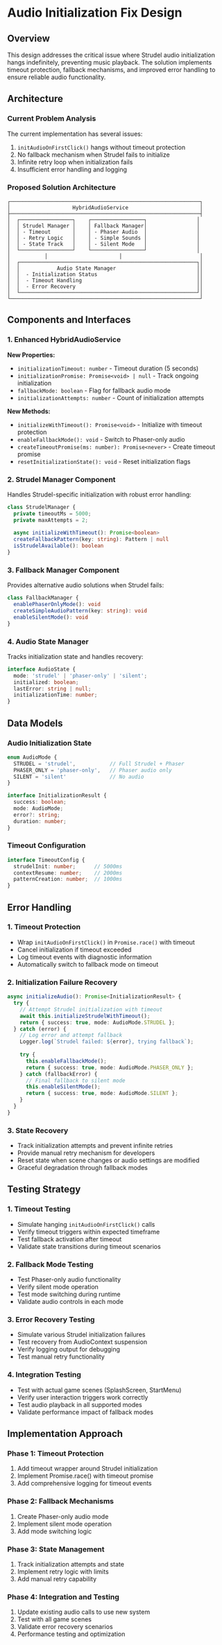 # Audio Initialization Fix Design

## Overview

This design addresses the critical issue where Strudel audio initialization hangs indefinitely, preventing music playback. The solution implements timeout protection, fallback mechanisms, and improved error handling to ensure reliable audio functionality.

## Architecture

### Current Problem Analysis

The current implementation has several issues:
1. `initAudioOnFirstClick()` hangs without timeout protection
2. No fallback mechanism when Strudel fails to initialize
3. Infinite retry loop when initialization fails
4. Insufficient error handling and logging

### Proposed Solution Architecture

```
┌─────────────────────────────────────────────────────────────┐
│                    HybridAudioService                       │
├─────────────────────────────────────────────────────────────┤
│  ┌─────────────────┐    ┌─────────────────┐                │
│  │ Strudel Manager │    │ Fallback Manager│                │
│  │ - Timeout       │    │ - Phaser Audio  │                │
│  │ - Retry Logic   │    │ - Simple Sounds │                │
│  │ - State Track   │    │ - Silent Mode   │                │
│  └─────────────────┘    └─────────────────┘                │
│           │                       │                         │
│  ┌─────────────────────────────────────────────────────────┐│
│  │            Audio State Manager                          ││
│  │  - Initialization Status                                ││
│  │  - Timeout Handling                                     ││
│  │  - Error Recovery                                       ││
│  └─────────────────────────────────────────────────────────┘│
└─────────────────────────────────────────────────────────────┘
```

## Components and Interfaces

### 1. Enhanced HybridAudioService

**New Properties:**
- `initializationTimeout: number` - Timeout duration (5 seconds)
- `initializationPromise: Promise<void> | null` - Track ongoing initialization
- `fallbackMode: boolean` - Flag for fallback audio mode
- `initializationAttempts: number` - Count of initialization attempts

**New Methods:**
- `initializeWithTimeout(): Promise<void>` - Initialize with timeout protection
- `enableFallbackMode(): void` - Switch to Phaser-only audio
- `createTimeoutPromise(ms: number): Promise<never>` - Create timeout promise
- `resetInitializationState(): void` - Reset initialization flags

### 2. Strudel Manager Component

Handles Strudel-specific initialization with robust error handling:

```typescript
class StrudelManager {
  private timeoutMs = 5000;
  private maxAttempts = 2;
  
  async initializeWithTimeout(): Promise<boolean>
  createFallbackPattern(key: string): Pattern | null
  isStrudelAvailable(): boolean
}
```

### 3. Fallback Manager Component

Provides alternative audio solutions when Strudel fails:

```typescript
class FallbackManager {
  enablePhaserOnlyMode(): void
  createSimpleAudioPattern(key: string): void
  enableSilentMode(): void
}
```

### 4. Audio State Manager

Tracks initialization state and handles recovery:

```typescript
interface AudioState {
  mode: 'strudel' | 'phaser-only' | 'silent';
  initialized: boolean;
  lastError: string | null;
  initializationTime: number;
}
```

## Data Models

### Audio Initialization State

```typescript
enum AudioMode {
  STRUDEL = 'strudel',           // Full Strudel + Phaser
  PHASER_ONLY = 'phaser-only',   // Phaser audio only
  SILENT = 'silent'              // No audio
}

interface InitializationResult {
  success: boolean;
  mode: AudioMode;
  error?: string;
  duration: number;
}
```

### Timeout Configuration

```typescript
interface TimeoutConfig {
  strudelInit: number;      // 5000ms
  contextResume: number;    // 2000ms
  patternCreation: number;  // 1000ms
}
```

## Error Handling

### 1. Timeout Protection

- Wrap `initAudioOnFirstClick()` in `Promise.race()` with timeout
- Cancel initialization if timeout exceeded
- Log timeout events with diagnostic information
- Automatically switch to fallback mode on timeout

### 2. Initialization Failure Recovery

```typescript
async initializeAudio(): Promise<InitializationResult> {
  try {
    // Attempt Strudel initialization with timeout
    await this.initializeStrudelWithTimeout();
    return { success: true, mode: AudioMode.STRUDEL };
  } catch (error) {
    // Log error and attempt fallback
    Logger.log(`Strudel failed: ${error}, trying fallback`);
    
    try {
      this.enableFallbackMode();
      return { success: true, mode: AudioMode.PHASER_ONLY };
    } catch (fallbackError) {
      // Final fallback to silent mode
      this.enableSilentMode();
      return { success: true, mode: AudioMode.SILENT };
    }
  }
}
```

### 3. State Recovery

- Track initialization attempts and prevent infinite retries
- Provide manual retry mechanism for developers
- Reset state when scene changes or audio settings are modified
- Graceful degradation through fallback modes

## Testing Strategy

### 1. Timeout Testing

- Simulate hanging `initAudioOnFirstClick()` calls
- Verify timeout triggers within expected timeframe
- Test fallback activation after timeout
- Validate state transitions during timeout scenarios

### 2. Fallback Mode Testing

- Test Phaser-only audio functionality
- Verify silent mode operation
- Test mode switching during runtime
- Validate audio controls in each mode

### 3. Error Recovery Testing

- Simulate various Strudel initialization failures
- Test recovery from AudioContext suspension
- Verify logging output for debugging
- Test manual retry functionality

### 4. Integration Testing

- Test with actual game scenes (SplashScreen, StartMenu)
- Verify user interaction triggers work correctly
- Test audio playback in all supported modes
- Validate performance impact of fallback modes

## Implementation Approach

### Phase 1: Timeout Protection
1. Add timeout wrapper around Strudel initialization
2. Implement Promise.race() with timeout promise
3. Add comprehensive logging for timeout events

### Phase 2: Fallback Mechanisms
1. Create Phaser-only audio mode
2. Implement silent mode operation
3. Add mode switching logic

### Phase 3: State Management
1. Track initialization attempts and state
2. Implement retry logic with limits
3. Add manual retry capability

### Phase 4: Integration and Testing
1. Update existing audio calls to use new system
2. Test with all game scenes
3. Validate error recovery scenarios
4. Performance testing and optimization
